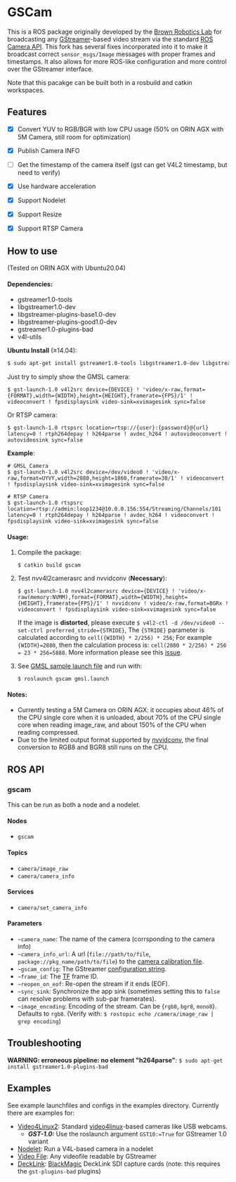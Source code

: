 GSCam
===========================================================================================================================

This is a ROS package originally developed by the [Brown Robotics
Lab](http://robotics.cs.brown.edu/) for broadcasting any
[GStreamer](http://gstreamer.freedesktop.org/)-based video stream via the
standard [ROS Camera API](http://ros.org/wiki/camera_drivers). This fork has
several fixes incorporated into it to make it broadcast correct
`sensor_msgs/Image` messages with proper frames and timestamps. It also allows
for more ROS-like configuration and more control over the GStreamer interface.

Note that this pacakge can be built both in a rosbuild and catkin workspaces.



## Features

- [x] Convert YUV to RGB/BGR with low CPU usage (50% on ORIN AGX with 5M Camera, still room for optimization)
- [x] Publish Camera INFO
- [ ] Get the timestamp of the camera itself (gst can get V4L2 timestamp, but need to verify)
- [x] Use hardware acceleration
- [x] Support Nodelet
- [x] Support Resize
- [x] Support RTSP Camera



How to use
-------------------------

(Tested on ORIN AGX with Ubuntu20.04)

#### Dependencies:

* gstreamer1.0-tools 
* libgstreamer1.0-dev 
* libgstreamer-plugins-base1.0-dev 
* libgstreamer-plugins-good1.0-dev
* gstreamer1.0-plugins-bad
* v4l-utils

**Ubuntu Install** (≥14.04):

```sh
$ sudo apt-get install gstreamer1.0-tools libgstreamer1.0-dev libgstreamer-plugins-base1.0-dev libgstreamer-plugins-good1.0-dev gstreamer1.0-plugins-bad v4l-utils
```

Just try to simply show the GMSL camera:

```shell
$ gst-launch-1.0 v4l2src device={DEVICE} ! 'video/x-raw,format={FORMAT},width={WIDTH},height={HEIGHT},framerate={FPS}/1' ! videoconvert ! fpsdisplaysink video-sink=xvimagesink sync=false
```

Or RTSP camera:

```shell
$ gst-launch-1.0 rtspsrc location=rtsp://{user}:{password}@{url} latency=0 ! rtph264depay ! h264parse ! avdec_h264 ! autovideoconvert ! autovideosink sync=false
```



**Example**:

```shell
# GMSL Camera
$ gst-launch-1.0 v4l2src device=/dev/video0 ! 'video/x-raw,format=UYVY,width=2880,height=1860,framerate=30/1' ! videoconvert ! fpsdisplaysink video-sink=xvimagesink sync=false

# RTSP Camera
$ gst-launch-1.0 rtspsrc location=rtsp://admin:loop1234@10.0.0.156:554/Streaming/Channels/101 latency=0 ! rtph264depay ! h264parse ! avdec_h264 ! videoconvert ! fpsdisplaysink video-sink=xvimagesink sync=false
```



#### Usage:

1. Compile the package:

   ```shell
   $ catkin build gscam
   ```

2. Test nvv4l2camerasrc and nvvidconv (**Necessary**):

   ```shell
   $ gst-launch-1.0 nvv4l2camerasrc device={DEVICE} ! 'video/x-raw(memory:NVMM),format={FORMAT},width={WIDTH},height={HEIGHT},framerate={FPS}/1' ! nvvidconv ! video/x-raw,format=BGRx ! videoconvert ! fpsdisplaysink video-sink=xvimagesink sync=false
   ```

   If the image is **distorted**, please execute `$ v4l2-ctl -d /dev/video0 --set-ctrl preferred_stride={STRIDE}`, The `{STRIDE}` parameter is calculated according to `cell({WIDTH} * 2/256) * 256`; For example `{WIDTH}=2880`, then the calculation process is: `cell(2880 * 2/256) * 256 = 23 * 256=5888`. More information please see this [issue](https://forums.developer.nvidia.com/t/500w-camera-problem-failed-to-get-image/195491/17).

 3. See [GMSL sample launch file](launch/gmsl.launch) and run with:

    ```shell
    $ roslaunch gscam gmsl.launch
    ```



#### Notes:

* Currently testing a 5M Camera on ORIN AGX: it occupies about 46% of the CPU single core when it is unloaded, about 70% of the CPU single core when reading image_raw, and about 150% of the CPU when reading compressed.
* Due to the limited output format supported by [nvvidconv](https://docs.nvidia.com/metropolis/deepstream/dev-guide/text/DS_plugin_gst-nvvideoconvert.html), the final conversion to RGB8 and BGR8 still runs on the CPU.



ROS API
----------------

### gscam

This can be run as both a node and a nodelet.

#### Nodes
* `gscam`

#### Topics
* `camera/image_raw`
* `camera/camera_info`

#### Services
* `camera/set_camera_info`

#### Parameters
* `~camera_name`: The name of the camera (corrsponding to the camera info)
* `~camera_info_url`: A url (`file://path/to/file`, `package://pkg_name/path/to/file`) to the [camera calibration file](http://www.ros.org/wiki/camera_calibration_parsers#File_formats).
* `~gscam_config`: The GStreamer [configuration string](http://wiki.oz9aec.net/index.php?title=Gstreamer_cheat_sheet&oldid=1829).
* `~frame_id`: The [TF](http://www.ros.org/wiki/tf) frame ID.
* `~reopen_on_eof`: Re-open the stream if it ends (EOF).
* `~sync_sink`: Synchronize the app sink (sometimes setting this to `false` can resolve problems with sub-par framerates).
* `~image_encoding`: Encoding of the stream. Can be {`rgb8`, `bgr8`, `mono8`}. Defaults to `rgb8`. (Verify with: `$ rostopic echo /camera/image_raw | grep encoding`)



## Troubleshooting

**WARNING: erroneous pipeline: no element "h264parse"**: `$ sudo apt-get install gstreamer1.0-plugins-bad`



Examples
--------

See example launchfiles and configs in the examples directory. Currently there
are examples for:

* [Video4Linux2](examples/v4l.launch): Standard
  [video4linux](http://en.wikipedia.org/wiki/Video4Linux)-based cameras like
  USB webcams.
    * ***GST-1.0:*** Use the roslaunch argument `GST10:=True` for GStreamer 1.0 variant
* [Nodelet](examples/gscam_nodelet.launch): Run a V4L-based camera in a nodelet
* [Video File](examples/videofile.launch): Any videofile readable by GStreamer
* [DeckLink](examples/decklink.launch):
  [BlackMagic](http://www.blackmagicdesign.com/products/decklink/models)
  DeckLink SDI capture cards (note: this requires the `gst-plugins-bad` plugins)

